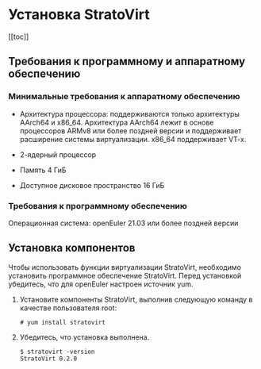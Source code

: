 # Установка StratoVirt

\[\[toc]]

## Требования к программному и аппаратному обеспечению

### Минимальные требования к аппаратному обеспечению

- Архитектура процессора: поддерживаются только архитектуры AArch64 и x86\_64. Архитектура AArch64 лежит в основе процессоров ARMv8 или более поздней версии и поддерживает расширение системы виртуализации. x86\_64 поддерживает VT-x.

- 2-ядерный процессор

- Память 4 ГиБ

- Доступное дисковое пространство 16 ГиБ

### Требования к программному обеспечению

Операционная система: openEuler 21.03 или более поздней версии

## Установка компонентов

Чтобы использовать функции виртуализации StratoVirt, необходимо установить программное обеспечение StratoVirt. Перед установкой убедитесь, что для openEuler настроен источник yum.

1. Установите компоненты StratoVirt, выполнив следующую команду в качестве пользователя root:
   
   ```
   # yum install stratovirt
   ```

2. Убедитесь, что установка выполнена.
   
   ```
   $ stratovirt -version
   StratoVirt 0.2.0
   ```